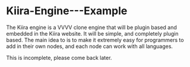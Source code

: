 Kiira-Engine---Example
======================

The Kiira engine is a VVVV clone engine that will be plugin based and embedded in the Kiira website. It will be simple, and completely plugin based. The main idea to is to make it extremely easy for programmers to add in their own nodes, and each node can work with all languages. 

This is incomplete, please come back later.
